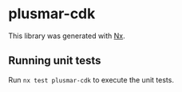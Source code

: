 # plusmar-cdk

This library was generated with [Nx](https://nx.dev).

## Running unit tests

Run `nx test plusmar-cdk` to execute the unit tests.
